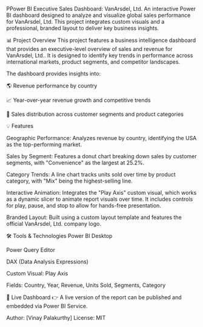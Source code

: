 PPower BI Executive Sales Dashboard: VanArsdel, Ltd.
An interactive Power BI dashboard designed to analyze and visualize global sales performance for VanArsdel, Ltd. This project integrates custom visuals and a professional, branded layout to deliver key business insights.

📊 Project Overview
This project features a business intelligence dashboard that provides an executive-level overview of sales and revenue for VanArsdel, Ltd.. It is designed to identify key trends in performance across international markets, product segments, and competitor landscapes.

The dashboard provides insights into:

🌎 Revenue performance by country

📈 Year-over-year revenue growth and competitive trends

🎯 Sales distribution across customer segments and product categories

💡 Features

Geographic Performance: Analyzes revenue by country, identifying the USA as the top-performing market.



Sales by Segment: Features a donut chart breaking down sales by customer segments, with "Convenience" as the largest at 25.2%.



Category Trends: A line chart tracks units sold over time by product category, with "Mix" being the highest-selling line.



Interactive Animation: Integrates the "Play Axis" custom visual, which works as a dynamic slicer to animate report visuals over time. It includes controls for play, pause, and stop to allow for hands-free presentation.




Branded Layout: Built using a custom layout template and features the official VanArsdel, Ltd. company logo.

🛠️ Tools & Technologies
Power BI Desktop

Power Query Editor

DAX (Data Analysis Expressions)


Custom Visual: Play Axis 


Fields: Country, Year, Revenue, Units Sold, Segments, Category

🔗 Live Dashboard
👉 A live version of the report can be published and embedded via Power BI Service.

Author: [Vinay Palakurthy]
License: MIT
